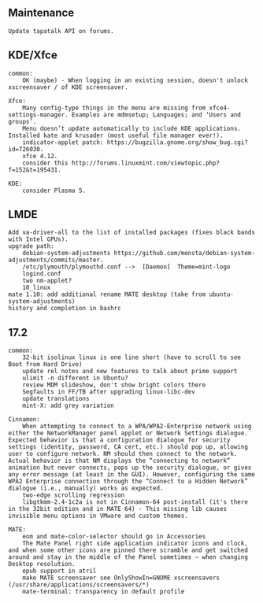 Maintenance
-----------
	Update tapatalk API on forums.

KDE/Xfce
--------
	common:
		OK (maybe) - When logging in an existing session, doesn't unlock xscreensaver / of KDE screensaver.

	Xfce:
		Many config-type things in the menu are missing from xfce4-settings-manager. Examples are mdmsetup; Languages; and ‘Users and groups’.
		Menu doesn’t update automatically to include KDE applications. Installed kate and krusader (most useful file manager ever!).
		indicator-applet patch: https://bugzilla.gnome.org/show_bug.cgi?id=726030.
		xfce 4.12.
		consider this http://forums.linuxmint.com/viewtopic.php?f=152&t=195431.

	KDE:
		consider Plasma 5.

LMDE
----
	Add va-driver-all to the list of installed packages (fixes black bands with Intel GPUs).
	upgrade path:
		debian-system-adjustments https://github.com/monsta/debian-system-adjustments/commits/master.
		/etc/plymouth/plymouthd.conf -->  [Daemon]  Theme=mint-logo
		logind.conf
		two nm-applet?
		10_linux
	mate 1.10: add additional rename MATE desktop (take from ubuntu-system-adjustments)
	history and completion in bashrc

17.2
----
	common:
		32-bit isolinux linux is one line short (have to scroll to see Boot from Hard Drive)
		update rel notes and new features to talk about prime support
		ulimit -n different in Ubuntu?
		review MDM slideshow, don't show bright colors there
		Segfaults in FF/TB after upgrading linux-libc-dev
		update translations
		mint-X: add grey variation

	Cinnamon:
		When attempting to connect to a WPA/WPA2-Enterprise network using either the NetworkManager panel applet or Network Settings dialogue. Expected behavior is that a configuration dialogue for security settings (identity, password, CA cert, etc.) should pop up, allowing user to configure network. NM should then connect to the network. Actual behavior is that NM displays the “connecting to network” animation but never connects, pops up the security dialogue, or gives any error message (at least in the GUI). However, configuring the same WPA2 Enterprise connection through the “Connect to a Hidden Network” dialogue (i.e., manually) works as expected.
		two-edge scrolling regression
		libgtkmm-2.4-1c2a is not in Cinnamon-64 post-install (it's there in the 32bit edition and in MATE 64) - This missing lib causes invisible menu options in VMware and custom themes.

	MATE:
		eom and mate-color-selector should go in Accessories
		The Mate Panel right side application indicator icons and clock, and when some other icons are pinned there scramble and get switched around and stay in the middle of the Panel sometimes – when changing Desktop resolution.
		epub support in atril
		make MATE screensaver see OnlyShowIn=GNOME xscreensavers (/usr/share/applications/screensavers/*)
		mate-terminal: transparency in default profile


